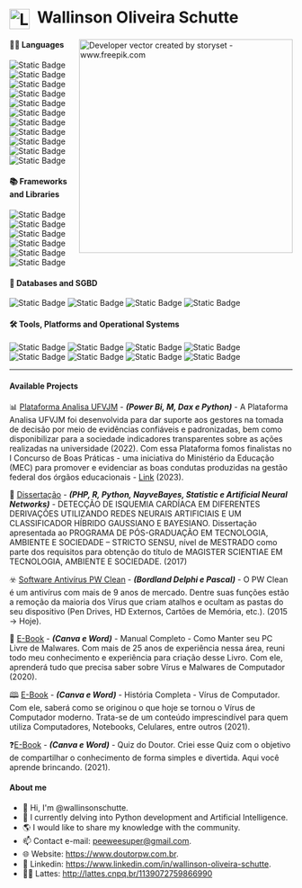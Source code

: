 <h1>
    <a href="https://www.doutorpw.com.br/">
     <img align="center" alt="Logo Wallinson Oliveira Schutte" width="36px" src="https://www.doutorpw.com.br/assets/img/icones/favicon.png"></a>
       <span>&nbsp;Wallinson Oliveira Schutte</span>
</h1>

<img align="right" alt="Developer vector created by storyset - www.freepik.com" height="380" src="https://www.doutorpw.com.br/assets/img/git/git4.jpg">

#### 👨‍💻 Languages
![Static Badge](https://img.shields.io/badge/PYTHON-blue?style=social&logo=python&logoColor=blue&logoSize=10&color=191970)
![Static Badge](https://img.shields.io/badge/R-blue?style=social&logo=r&logoColor=blue&logoSize=10&color=191970)
![Static Badge](https://img.shields.io/badge/SQL-blue?style=social&logo=SQLITE&logoColor=blue&logoSize=10&color=191970)
![Static Badge](https://img.shields.io/badge/PHP-blue?style=social&logo=PHP&logoColor=blue&logoSize=10&color=191970)
![Static Badge](https://img.shields.io/badge/GNU/BASH-blue?style=social&logo=GNUBASH&logoColor=blue&logoSize=10&color=191970)
![Static Badge](https://img.shields.io/badge/C-blue?style=social&logo=C&logoColor=blue&logoSize=10&color=191970)
![Static Badge](https://img.shields.io/badge/C++-blue?style=social&logo=c%2B%2B&logoColor=blue&logoSize=10&color=191970)
![Static Badge](https://img.shields.io/badge/HTML5-blue?style=social&logo=html5&logoColor=blue&logoSize=10&color=191970)
![Static Badge](https://img.shields.io/badge/CSS3-blue?style=social&logo=css3&logoColor=blue&logoSize=10&color=191970)
![Static Badge](https://img.shields.io/badge/DELPHI-blue?style=social&logo=delphi&logoColor=blue&logoSize=10&color=191970)
![Static Badge](https://img.shields.io/badge/PASCAL-blue?style=social&logo=turbo&logoColor=blue&logoSize=10&color=191970)

#### 📚 Frameworks and Libraries
![Static Badge](https://img.shields.io/badge/BOOTSTRAP-blue?style=social&logo=bootstrap&logoColor=blue&logoSize=10&color=191970)
![Static Badge](https://img.shields.io/badge/NUMPY-blue?style=social&logo=numpy&logoColor=blue&logoSize=10&color=191970)
![Static Badge](https://img.shields.io/badge/PANDAS-blue?style=social&logo=PANDAS&logoColor=blue&logoSize=10&color=191970)
![Static Badge](https://img.shields.io/badge/MATPLOTLIB-blue?style=social&logo=python&logoColor=blue&logoSize=10&color=191970)
![Static Badge](https://img.shields.io/badge/SCIKITLEARN-blue?style=social&logo=scikitlearn&logoColor=blue&logoSize=10&color=191970)
![Static Badge](https://img.shields.io/badge/TENSORFLOW-blue?style=social&logo=tensorflow&logoColor=blue&logoSize=10&color=191970)

#### 💾 Databases and SGBD
![Static Badge](https://img.shields.io/badge/MYSQL-blue?style=social&logo=MYSQL&logoColor=blue&logoSize=10&color=191970)
![Static Badge](https://img.shields.io/badge/POSTGRESSQL-blue?style=social&logo=postgresql&logoColor=blue&logoSize=10&color=191970)
![Static Badge](https://img.shields.io/badge/SQLITE-blue?style=social&logo=SQLITE&logoColor=blue&logoSize=10&color=191970)
![Static Badge](https://img.shields.io/badge/SQLSERVER-blue?style=social&logo=DATABRICKS&logoColor=blue&logoSize=10&color=191970)

#### 🛠️ Tools, Platforms and Operational Systems
![Static Badge](https://img.shields.io/badge/POWER%20BI-9400D3?style=for-the-badge&logoSize=10)
![Static Badge](https://img.shields.io/badge/WINDOWS_SERVER-green?style=for-the-badge&logoColor=green&logoSize=10&color=23009639)
![Static Badge](https://img.shields.io/badge/GNU/LINUX-green?style=for-the-badge&logoColor=green&logoSize=10&color=1E90FF)
![Static Badge](https://img.shields.io/badge/OFFICE-green?style=for-the-badge&logoColor=green&logoSize=10&color=B8860B)
![Static Badge](https://img.shields.io/badge/GOOGLE_APPS|SHEETS|DOCS-blue?style=for-the-badge&logoColor=blue&logoSize=10&color=0000FF)
![Static Badge](https://img.shields.io/badge/SPSS-green?style=for-the-badge&logoColor=YELLOW&logoSize=10&color=ADFF2F)
![Static Badge](https://img.shields.io/badge/AIX_SISTEMAS-green?style=for-the-badge&logoColor=YELLOW&logoSize=10&color=008000)
![Static Badge](https://img.shields.io/badge/SQL_SERVER-green?style=for-the-badge&logoColor=YELLOW&logoSize=10&color=A0522D)

---
#### Available Projects

📊 [Plataforma Analisa UFVJM](https://portal.ufvjm.edu.br/page/analisa/paineis) - ***(Power Bi, M, Dax e Python)*** - A Plataforma Analisa UFVJM foi desenvolvida para dar suporte aos gestores na tomada de decisão por meio de evidências confiáveis e padronizadas, bem como disponibilizar para a sociedade indicadores transparentes sobre as ações realizadas na universidade (2022). Com essa Plataforma fomos finalistas no I Concurso de Boas Práticas - uma iniciativa do Ministério da Educação (MEC) para promover e evidenciar as boas condutas produzidas na gestão federal dos órgãos educacionais - [Link](https://portal.ufvjm.edu.br/noticias/2023/ufvjm-e-finalista-no-i-concurso-de-boas-praticas-do-mec) (2023).

📰 [Dissertação](http://acervo.ufvjm.edu.br/jspui/bitstream/1/1696/1/wallinson_oliveira_schutte.pdf) - ***(PHP, R, Python, NayveBayes, Statistic e Artificial Neural Networks)*** - DETECÇÃO DE ISQUEMIA CARDÍACA EM DIFERENTES DERIVAÇÕES UTILIZANDO REDES NEURAIS ARTIFICIAIS E UM CLASSIFICADOR HÍBRIDO GAUSSIANO E BAYESIANO. Dissertação apresentada ao PROGRAMA DE PÓS-GRADUAÇÃO EM TECNOLOGIA, AMBIENTE E SOCIEDADE – STRICTO SENSU, nível de MESTRADO como parte dos requisitos para obtenção do título de MAGISTER SCIENTIAE EM TECNOLOGIA, AMBIENTE E SOCIEDADE. (2017)

☣️ [Software Antivírus PW Clean](https://www.doutorpw.com.br/subdominios/pwclean/) - ***(Bordland Delphi e Pascal)*** - O PW Clean é um antivírus com mais de 9 anos de mercado. Dentre suas funções estão a remoção da maioria dos Vírus que criam atalhos e ocultam as pastas do seu dispositivo (Pen Drives, HD Externos, Cartões de Memória, etc.). (2015 &rarr; Hoje).

📖 [E-Book](https://www.doutorpw.com.br/subdominios/manualcompleto/) - ***(Canva e Word)*** - Manual Completo - Como Manter seu PC Livre de Malwares. Com mais de 25 anos de experiência nessa área, reuni todo meu conhecimento e experiência para criação desse Livro. Com ele, aprenderá tudo que precisa saber sobre Vírus e Malwares de Computador (2020).

🕮 [E-Book](https://www.doutorpw.com.br/subdominios/historiacompleta/) - ***(Canva e Word)*** - História Completa - Vírus de Computador. Com ele, saberá como se originou o que hoje se tornou o Vírus de Computador moderno. Trata-se de um conteúdo imprescindível para quem utiliza Computadores, Notebooks, Celulares, entre outros (2021).

❓[E-Book](https://www.doutorpw.com.br/subdominios/quiz/) - ***(Canva e Word)*** - Quiz do Doutor. Criei esse Quiz com o objetivo de compartilhar o conhecimento de forma simples e divertida. Aqui você aprende brincando. (2021).

<!--
![Static Badge](https://img.shields.io/badge/Under%20construction-8A2BE2?logoSize=10)

> [!NOTE]
> Under construction
-->
#### About me
- 👋 Hi, I'm @wallinsonschutte.
- 🌱 I currently delving into Python development and Artificial Intelligence.
- 🌎 I would like to share my knowledge with the community.
- 📫 Contact e-mail: peeweesuper@gmail.com.
- 🌐 Website: https://www.doutorpw.com.br.
- 🦸 Linkedin: https://www.linkedin.com/in/wallinson-oliveira-schutte.
- 👨‍🎓 Lattes: http://lattes.cnpq.br/1139072759866990
